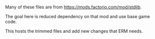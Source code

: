 Many of these files are from https://mods.factorio.com/mod/stdlib.

The goal here is reduced dependency on that mod and use base game code.  

This hosts the trimmed files and add new changes that ERM needs.

